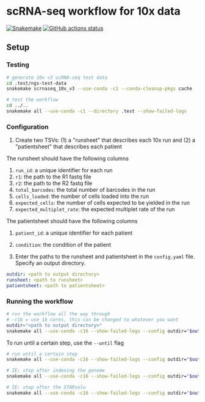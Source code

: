 # scRNA-seq workflow for 10x data

[![Snakemake](https://img.shields.io/badge/snakemake-≥7.16.0-brightgreen.svg)](https://snakemake.github.io)
[![GitHub actions status](https://github.com/gage-lab/scrnaseq/workflows/Tests/badge.svg?branch=main)](https://github.com/gage-lab/scrnaseq/actions?query=branch%3Amain+workflow%3ATests)

## Setup

### Testing

```bash
# generate 10x v3 scRNA-seq test data
cd .test/ngs-test-data
snakemake scrnaseq_10x_v3 --use-conda -c1 --conda-cleanup-pkgs cache

# test the workflow
cd ../..
snakemake all --use-conda -c1 --directory .test --show-failed-logs
```

### Configuration

1. Create two TSVs: (1) a "runsheet" that describes each 10x run and (2) a "patientsheet" that describes each patient

The runsheet should have the following columns

1. `run_id`: a unique identifier for each run
2. `r1`: the path to the R1 fastq file
3. `r2`: the path to the R2 fastq file
4. `total_barcodes`: the total number of barcodes in the run
5. `cells_loaded`: the number of cells loaded into the run
6. `expected_cells`: the number of cells expected to be yielded in the run
7. `expected_multiplet_rate`: the expected multiplet rate of the run

The patientsheet should have the following columns

1. `patient_id`: a unique identifier for each patient
2. `condition`: the condition of the patient

3. Enter the paths to the runsheet and patientsheet in the `config.yaml` file. Specify an output directory.

```yaml
outdir: <path to output directory>
runsheet: <path to runsheet>
patientsheet: <path to patientsheet>
```

### Running the workflow

```bash
# run the workflow all the way through
# -c16 = use 16 cores, this can be changed to whatever you want
outdir="<path to output directory>"
snakemake all --use-conda -c16 --show-failed-logs --config outdir="$outdir"
```

To run until a certain step, use the `--until` flag

```bash
# run until a certain step
snakemake all --use-conda -c16 --show-failed-logs --config outdir="$outdir" --until <rule name>

# IE: stop after indexing the genome
snakemake all --use-conda -c16 --show-failed-logs --config outdir="$outdir" --until STARindex

# IE: stop after the STARsolo
snakemake all --use-conda -c16 --show-failed-logs --config outdir="$outdir" --until STARsolo
```
